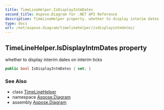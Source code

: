 ```yaml
---
title: TimeLineHelper.IsDisplayIntmDates
second_title: Aspose.Diagram for .NET API Reference
description: TimeLineHelper property. whether to display interim dates on interim ticks
type: docs
url: /net/aspose.diagram/timelinehelper/isdisplayintmdates/
---
```

## TimeLineHelper.IsDisplayIntmDates property

whether to display interim dates on interim ticks

```csharp
public bool IsDisplayIntmDates { set; }
```

### See Also

* class [TimeLineHelper](../)
* namespace [Aspose.Diagram](../../timelinehelper/)
* assembly [Aspose.Diagram](../../../)


